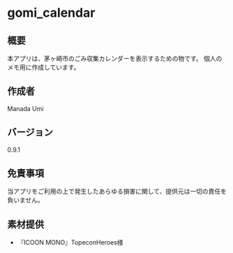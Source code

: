 # gomi_calendar
## 概要
本アプリは、茅ヶ崎市のごみ収集カレンダーを表示するための物です。
個人のメモ用に作成しています。

## 作成者
Manada Umi

## バージョン
0.9.1

## 免責事項
当アプリをご利用の上で発生したあらゆる損害に関して、提供元は一切の責任を負いません。

## 素材提供
- 『ICOON MONO』TopeconHeroes様
